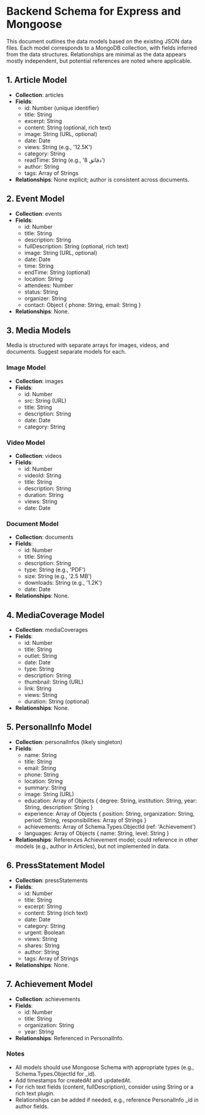 # Backend Schema for Express and Mongoose

This document outlines the data models based on the existing JSON data files. Each model corresponds to a MongoDB collection, with fields inferred from the data structures. Relationships are minimal as the data appears mostly independent, but potential references are noted where applicable.

## 1. Article Model
- **Collection**: articles
- **Fields**:
  - id: Number (unique identifier)
  - title: String
  - excerpt: String
  - content: String (optional, rich text)
  - image: String (URL, optional)
  - date: Date
  - views: String (e.g., '12.5K')
  - category: String
  - readTime: String (e.g., '8 دقائق')
  - author: String
  - tags: Array of Strings
- **Relationships**: None explicit; author is consistent across documents.

## 2. Event Model
- **Collection**: events
- **Fields**:
  - id: Number
  - title: String
  - description: String
  - fullDescription: String (optional, rich text)
  - image: String (URL, optional)
  - date: Date
  - time: String
  - endTime: String (optional)
  - location: String
  - attendees: Number
  - status: String
  - organizer: String
  - contact: Object { phone: String, email: String }
- **Relationships**: None.

## 3. Media Models
Media is structured with separate arrays for images, videos, and documents. Suggest separate models for each.

### Image Model
- **Collection**: images
- **Fields**:
  - id: Number
  - src: String (URL)
  - title: String
  - description: String
  - date: Date
  - category: String

### Video Model
- **Collection**: videos
- **Fields**:
  - id: Number
  - videoId: String
  - title: String
  - description: String
  - duration: String
  - views: String
  - date: Date

### Document Model
- **Collection**: documents
- **Fields**:
  - id: Number
  - title: String
  - description: String
  - type: String (e.g., 'PDF')
  - size: String (e.g., '2.5 MB')
  - downloads: String (e.g., '1.2K')
  - date: Date
- **Relationships**: None.

## 4. MediaCoverage Model
- **Collection**: mediaCoverages
- **Fields**:
  - id: Number
  - title: String
  - outlet: String
  - date: Date
  - type: String
  - description: String
  - thumbnail: String (URL)
  - link: String
  - views: String
  - duration: String (optional)
- **Relationships**: None.

## 5. PersonalInfo Model
- **Collection**: personalInfos (likely singleton)
- **Fields**:
  - name: String
  - title: String
  - email: String
  - phone: String
  - location: String
  - summary: String
  - image: String (URL)
  - education: Array of Objects { degree: String, institution: String, year: String, description: String }
  - experience: Array of Objects { position: String, organization: String, period: String, responsibilities: Array of Strings }
  - achievements: Array of Schema.Types.ObjectId (ref: 'Achievement')
  - languages: Array of Objects { name: String, level: String }
- **Relationships**: References Achievement model; could reference in other models (e.g., author in Articles), but not implemented in data.

## 6. PressStatement Model
- **Collection**: pressStatements
- **Fields**:
  - id: Number
  - title: String
  - excerpt: String
  - content: String (rich text)
  - date: Date
  - category: String
  - urgent: Boolean
  - views: String
  - shares: String
  - author: String
  - tags: Array of Strings
- **Relationships**: None.

## 7. Achievement Model
- **Collection**: achievements
- **Fields**:
  - id: Number
  - title: String
  - organization: String
  - year: String
- **Relationships**: Referenced in PersonalInfo.

### Notes
- All models should use Mongoose Schema with appropriate types (e.g., Schema.Types.ObjectId for _id).
- Add timestamps for createdAt and updatedAt.
- For rich text fields (content, fullDescription), consider using String or a rich text plugin.
- Relationships can be added if needed, e.g., reference PersonalInfo _id in author fields.